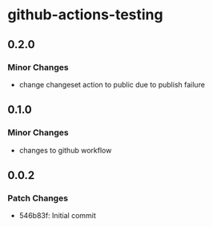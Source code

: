 # github-actions-testing

## 0.2.0

### Minor Changes

- change changeset action to public due to publish failure

## 0.1.0

### Minor Changes

- changes to github workflow

## 0.0.2

### Patch Changes

- 546b83f: Initial commit
